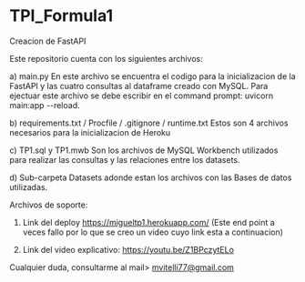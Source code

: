 # TPI_Formula1
Creacion de FastAPI

Este repositorio cuenta con los siguientes archivos:

a) main.py En este archivo se encuentra el codigo para la inicializacion de la FastAPI y las cuatro consultas al dataframe creado con MySQL. Para ejectuar este archivo se debe escribir en el command prompt: uvicorn main:app --reload.

b) requirements.txt / Procfile / .gitignore / runtime.txt Estos son 4 archivos necesarios para la inicializacion de Heroku

c) TP1.sql y TP1.mwb Son los archivos de MySQL Workbench utilizados para realizar las consultas y las relaciones entre los datasets.

d) Sub-carpeta Datasets adonde estan los archivos con las Bases de datos utilizadas.

Archivos de soporte:
1) Link del deploy https://migueltp1.herokuapp.com/  (Este end point a veces fallo por lo que se creo un video cuyo link esta a continuacion)

2) Link del video explicativo: https://youtu.be/Z1BPczytELo

Cualquier duda, consultarme al mail> mvitelli77@gmail.com
